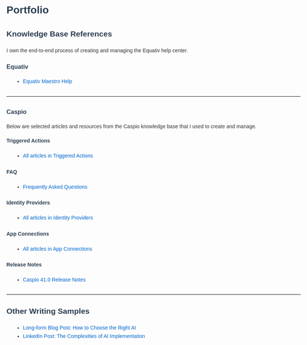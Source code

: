 <!doctype html>
<html lang="en">
<head>
  <meta charset="UTF-8">
  <title>Portfolio</title>
  <style>
    body {
      font-family: Arial, Helvetica, sans-serif;
      max-width: 800px;
      margin: 40px auto;
      line-height: 1.6;
      color: #333;
    }
    h1, h2, h3, h4 {
      margin-top: 1.2em;
      color: #2c3e50;
    }
    ul {
      margin: 0.5em 0 1.5em 1.5em;
    }
    a {
      color: #0066cc;
      text-decoration: none;
    }
    a:hover {
      text-decoration: underline;
    }
    hr {
      margin: 2em 0;
      border: none;
      border-top: 1px solid #ddd;
    }
  </style>
</head>
<body>
  <h1>Portfolio</h1>

  <h2>Knowledge Base References</h2>
  <p>I own the end-to-end process of creating and managing the Equativ help center.</p>

  <h3>Equativ</h3>
  <ul>
    <li><a href="https://help.equativ.com/maestro">Equativ Maestro Help</a></li>
  </ul>

  <hr>

  <h3>Caspio</h3>
  <p>Below are selected articles and resources from the Caspio knowledge base that I used to create and manage.</p>

  <h4>Triggered Actions</h4>
  <ul>
    <li><a href="https://howto.caspio.com/triggered-actions/triggered-actions-2/">All articles in Triggered Actions</a></li>
  </ul>

  <h4>FAQ</h4>
  <ul>
    <li><a href="https://howto.caspio.com/frequently-asked-questions-faq-2/">Frequently Asked Questions</a></li>
  </ul>

  <h4>Identity Providers</h4>
  <ul>
    <li><a href="https://howto.caspio.com/directories/identity-providers/identity-providers/">All articles in Identity Providers</a></li>
  </ul>

  <h4>App Connections</h4>
  <ul>
    <li><a href="https://howto.caspio.com/directories/app-connections/app-connections/">All articles in App Connections</a></li>
  </ul>

  <h4>Release Notes</h4>
  <ul>
    <li><a href="https://howto.caspio.com/release-notes/caspio-41-0/">Caspio 41.0 Release Notes</a></li>
  </ul>

  <hr>

  <h2>Other Writing Samples</h2>
  <ul>
    <li><a href="Long-form-blog-post-How-to-choose-the-right-AI.pdf">Long-form Blog Post: How to Choose the Right AI</a></li>
    <li><a href="LinkedIn-post-The-complexities-of-AI-implementation.pdf">LinkedIn Post: The Complexities of AI Implementation</a></li>
  </ul>
</body>
</html>

